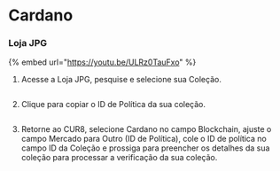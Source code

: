 # Cardano

### Loja JPG



{% embed url="https://youtu.be/ULRz0TauFxo" %}

1. Acesse a Loja JPG, pesquise e selecione sua Coleção.

<figure><img src="../../.gitbook/assets/Screenshot 2024-08-30 at 06.59.10.png" alt=""><figcaption></figcaption></figure>

2. Clique para copiar o ID de Política da sua coleção.

<figure><img src="../../.gitbook/assets/Screenshot 2024-08-30 at 07.00.30.png" alt=""><figcaption></figcaption></figure>

3. Retorne ao CUR8, selecione Cardano no campo Blockchain, ajuste o campo Mercado para Outro (ID de Política), cole o ID de política no campo ID da Coleção e prossiga para preencher os detalhes da sua coleção para processar a verificação da sua coleção.

<figure><img src="../../.gitbook/assets/Screenshot 2025-01-31 at 10.56.00.png" alt=""><figcaption></figcaption></figure>